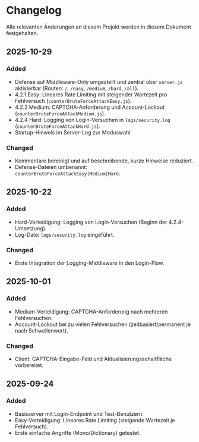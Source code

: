 # Changelog

Alle relevanten Änderungen an diesem Projekt werden in diesem Dokument festgehalten.


## 2025-10-29

### Added
- Defense auf Middleware-Only umgestellt und zentral über `server.js` aktivierbar (Routen: `/`, `/easy`, `/medium`, `/hard`, `/all`).
- 4.2.1 Easy: Lineares Rate Limiting mit steigender Wartezeit pro Fehlversuch (`counterBruteForceAttackEasy.js`).
- 4.2.2 Medium: CAPTCHA-Anforderung und Account-Lockout (`counterBruteForceAttackMedium.js`).
- 4.2.4 Hard: Logging von Login-Versuchen in `logs/security.log` (`counterBruteForceAttackHard.js`).
- Startup-Hinweis im Server-Log zur Moduswahl.

### Changed
- Kommentare bereinigt und auf beschreibende, kurze Hinweise reduziert.
- Defense-Dateien umbenannt: `counterBruteForceAttackEasy|Medium|Hard`.


## 2025-10-22

### Added
- Hard-Verteidigung: Logging von Login-Versuchen (Beginn der 4.2.4-Umsetzung).
- Log-Datei `logs/security.log` eingeführt.

### Changed
- Erste Integration der Logging-Middleware in den Login-Flow.


## 2025-10-01

### Added
- Medium-Verteidigung: CAPTCHA-Anforderung nach mehreren Fehlversuchen.
- Account-Lockout bei zu vielen Fehlversuchen (zeitbasiert/permanent je nach Schwellenwert).

### Changed
- Client: CAPTCHA-Eingabe-Feld und Aktualisierungsschaltfläche vorbereitet.


## 2025-09-24

### Added
- Basisserver mit Login-Endpoint und Test-Benutzern.
- Easy-Verteidigung: Lineares Rate Limiting (steigende Wartezeit je Fehlversuch).
- Erste einfache Angriffe (Mono/Dictionary) getestet.


